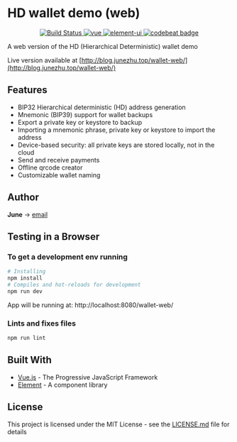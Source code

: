 # HD wallet demo (web)

<p align="center">
   	<a href="https://travis-ci.com/june111/wallet-web" rel="nofollow">
    	<img src="https://travis-ci.com/june111/wallet-web.svg?branch=master" alt="Build Status" />
  	</a>
	<a href="https://github.com/vuejs/vue">
    	<img src="https://img.shields.io/badge/vue-2.5.21-brightgreen.svg" alt="vue" />
  	</a>
  	<a href="https://github.com/ElemeFE/element">
    	<img src="https://img.shields.io/badge/element--ui-2.4.10-brightgreen.svg" alt="element-ui" />
  	</a>
	<a href="https://codebeat.co/projects/github-com-june111-wallet-web-master">
		<img src="https://codebeat.co/badges/a10a9b6b-6ac0-42e5-a8de-64d4ac7062c5" alt="codebeat badge" />
	</a>
</p>

A web version of the HD (Hierarchical Deterministic) wallet demo

Live version available at [http://blog.junezhu.top/wallet-web/](http://blog.junezhu.top/wallet-web/)

## Features

* BIP32 Hierarchical deterministic (HD) address generation 
* Mnemonic (BIP39) support for wallet backups
* Export a private key or keystore to backup
* Importing a mnemonic phrase, private key or keystore to import the address 
* Device-based security: all private keys are stored locally, not in the cloud
* Send and receive payments
* Offline qrcode creator
* Customizable wallet naming

## Author

**June** -> [email](mailto:ru-q-ur@163.com)

## Testing in a Browser

### To get a development env running
```bash
# Installing
npm install
# Compiles and hot-reloads for development
npm run dev
```
App will be running at: http://localhost:8080/wallet-web/ 

### Lints and fixes files
```bash
npm run lint
```

## Built With

* [Vue.js](https://cn.vuejs.org/) - The Progressive JavaScript Framework
* [Element](http://element.eleme.io/) - A component library

## License

This project is licensed under the MIT License - see the [LICENSE.md](LICENSE.md) file for details



